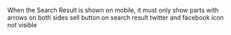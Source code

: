 When the Search Result is shown on mobile, it must only show parts with arrows on both sides
sell button on search result
twitter and facebook icon not visible
